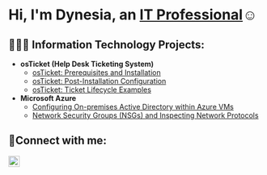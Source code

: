 <h1>Hi, I'm Dynesia, an <a href="https://linkedin.com/in/dynesia-brown">IT Professional</a>☺</h1>

<h2>👩🏽‍💻 Information Technology Projects:</h2>

- <b>osTicket (Help Desk Ticketing System)</b>
  - [osTicket: Prerequisites and Installation](https://github.com/Dcarlton25/osticket-prereqs)
  - [osTicket: Post-Installation Configuration](https://github.com/Dcarlton25/post-install-config)
  - [osTicket: Ticket Lifecycle Examples](https://github.com/Dcarlton25/ticket-lifecycle)
- <b>Microsoft Azure</b>
  - [Configuring On-premises Active Directory within Azure VMs](https://github.com/Dcarlton25/configure-ad)
  - [Network Security Groups (NSGs) and Inspecting Network Protocols](https://github.com/Dcarlton25/azure-network-protocols)

<h2>🤳Connect with me:</h2>


[<img align="left" alt="Josh | LinkedIn" width="22px" src="https://cdn.jsdelivr.net/npm/simple-icons@v3/icons/linkedin.svg" />][linkedin]



[linkedin]: https://www.linkedin.com/in/dynesia-brown/
